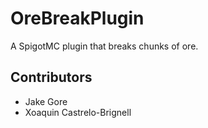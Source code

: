 # OreBreakPlugin
A SpigotMC plugin that breaks chunks of ore.

## Contributors
- Jake Gore
- Xoaquin Castrelo-Brignell
